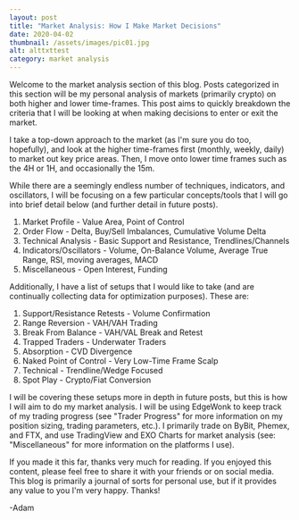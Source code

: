 ```yaml
---
layout: post
title: "Market Analysis: How I Make Market Decisions"
date: 2020-04-02
thumbnail: /assets/images/pic01.jpg
alt: alttxttest
category: market analysis
---
```


Welcome to the market analysis section of this blog. Posts categorized in this section will be my personal analysis of markets (primarily crypto) on both higher and lower time-frames. This post aims to quickly breakdown the criteria that I will be looking at when making decisions to enter or exit the market.

I take a top-down approach to the market (as I'm sure you do too, hopefully), and look at the higher time-frames first (monthly, weekly, daily) to market out key price areas. Then, I move onto lower time frames such as the 4H or 1H, and occasionally the 15m.

While there are a seemingly endless number of techniques, indicators, and oscillators, I will be focusing on a few particular concepts/tools that I will go into brief detail below (and further detail in future posts).

1. Market Profile - Value Area, Point of Control
2. Order Flow - Delta, Buy/Sell Imbalances, Cumulative Volume Delta
3. Technical Analysis - Basic Support and Resistance, Trendlines/Channels
4. Indicators/Oscillators - Volume, On-Balance Volume, Average True Range, RSI, moving averages, MACD
5. Miscellaneous - Open Interest, Funding

Additionally, I have a list of setups that I would like to take (and are continually collecting data for optimization purposes). These are:

1. Support/Resistance Retests - Volume Confirmation
2. Range Reversion - VAH/VAH Trading
3. Break From Balance - VAH/VAL Break and Retest
4. Trapped Traders - Underwater Traders
5. Absorption - CVD Divergence
6. Naked Point of Control - Very Low-Time Frame Scalp
7. Technical - Trendline/Wedge Focused
9. Spot Play - Crypto/Fiat Conversion

I will be covering these setups more in depth in future posts, but this is how I will aim to do my market analysis. I will be using EdgeWonk to keep track of my trading progress (see "Trader Progress" for more information on my position sizing, trading parameters, etc.). I primarily trade on ByBit, Phemex, and FTX, and use TradingView and EXO Charts for market analysis (see: "Miscellaneous" for more information on the platforms I use).

If you made it this far, thanks very much for reading. If you enjoyed this content, please feel free to share it with your friends or on social media. This blog is primarily a journal of sorts for personal use, but if it provides any value to you I'm very happy. Thanks!

-Adam
